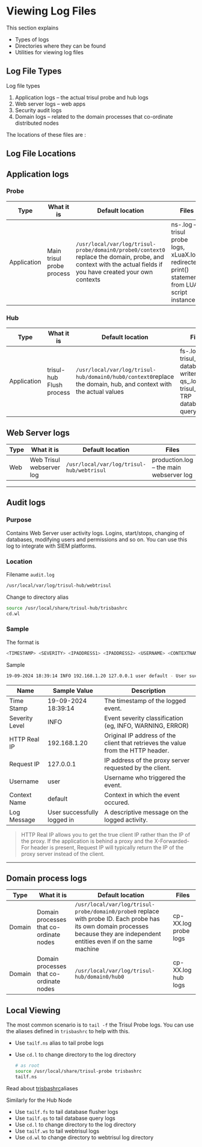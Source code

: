# Viewing Log Files

This section explains

- Types of logs
- Directories where they can be found
- Utilities for viewing log files

## Log File Types

Log file types 

1. Application logs – the actual trisul probe and hub logs
2. Web server logs – web apps
3. Security audit logs 
4. Domain logs – related to the domain processes that co-ordinate distributed nodes

The locations of these files are :


## Log File Locations


## Application logs 

### Probe 

| Type        | What it is   | Default location   | Files   |
| ----------- | ---- |- | ---
| Application | Main trisul probe process      | `/usr/local/var/log/trisul-probe/domain0/probe0/context0` replace the domain, probe, and context with the actual fields if you have created your own contexts                     | ns-.log – trisul probe logs, xLuaX.log redirected print() statements from LUA script instances |

### Hub 

| Type        | What it is    | Default location   | Files  |
| ----------- | ---------------------------- |-----| ---- |
| Application | trisul-hub Flush process    | `/usr/local/var/log/trisul-hub/domain0/hub0/context0`replace the domain, hub, and context with the actual values | fs-.log – trisul_flushd database writer logs , qs_.log – trisul_trpd TRP database query logs |

## Web Server logs

| Type        | What it is | Default location | Files   |
| ----------- | ------------------------ | ----------------------------------------- | -- |
| Web  | Web Trisul webserver log | `/usr/local/var/log/trisul-hub/webtrisul` | production.log – the main webserver log |

----


## Audit logs 


### Purpose

Contains Web Server user activity logs. Logins, start/stops, changing of databases, modifying users and permissions and so on.
You can use this log to integrate with SIEM platforms.  

### Location 

Filename `audit.log`

````bash
/usr/local/var/log/trisul-hub/webtrisul
````

Change to directory alias 
````bash
source /usr/local/share/trisul-hub/trisbashrc
cd.wl 
````

### Sample


The format is 

```bash
<TIMESTAMP> <SEVERITY> <IPADDRESS1> <IPADDRESS2> <USERNAME> <CONTEXTNAME> - <MESSAGE>
```

Sample

```bash
19-09-2024 18:39:14 INFO 192.168.1.20 127.0.0.1 user default - User successfully logged in 
```

| Name | Sample Value | Description |
|------|--------------|-------------|
| Time Stamp | 19-09-2024 18:39:14 | The timestamp of the logged event. |
| Severity Level | INFO | Event severity classification (eg, INFO, WARNING, ERROR) |
| HTTP Real IP | 192.168.1.20 | Original IP address of the client that retrieves the value from the HTTP header. |
| Request IP | 	127.0.0.1 | IP address of the proxy server requested by the client. |
| Username |user | Username who triggered the event. |
| Context Name | default | Context in which the event occured. |
| Log Message | User successfully logged in | A descriptive message on the logged activity. |

> HTTP Real IP allows you to get the true client IP rather than the IP of the proxy.
If the application is behind a proxy and the X-Forwarded-For header is present, Request IP will typically return the IP of the proxy server instead of the client.

-----


## Domain process logs
| Type        | What it is   | Default location   | Files   |
| ----------- | -------------------------------| ------------------ | -----------------|
| Domain      | Domain processes that co-ordinate nodes | `/usr/local/var/log/trisul-probe/domain0/probe0` replace with probe ID. Each probe has its own domain processes because they are independent entities even if on the same machine | cp-XX.log probe logs                                                                           |
| Domain      | Domain processes that co-ordinate nodes | `/usr/local/var/log/trisul-hub/domain0/hub0`  | cp-XX.log hub logs  |




## Local Viewing

The most common scenario is to `tail -f` the Trisul Probe logs. You can use the aliases defined in `trisbashrc` to help with this.

- Use `tailf.ns` alias to tail probe logs

- Use `cd.l` to change directory to the log directory
  
  ```bash
  # as root
  source /usr/local/share/trisul-probe trisbashrc
  tailf.ns
  ```

Read about [trisbashrc](/docs/ref/trisbashrc)aliases

Similarly for the Hub Node

- Use `tailf.fs` to tail database flusher logs
- Use `tailf.qs` to tail database query logs
- Use `cd.l` to change directory to the log directory
- Use `tailf.ws` to tail webtrisul logs
- Use `cd.wl` to change directory to webtrisul log directory


